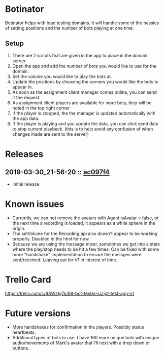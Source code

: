 # Botinator
Botinator helps with load testing domains.  It will handle some of the hassles of setting positions and the number of bots playing at one time. 

## Setup
1. There are 2 scripts that are given in the app to place in the domain server. 
2. Open the app and add the number of bots you would like to use for the domain.
3. Set the volume you would like to play the bots at.  
4. Update the positions by choosing the corners you would like the bots to appear in. 
5. As soon as the assignment client manager comes online, you can send it the request. 
6. As assignment client players are available for more bots, they will be noted in the top right corner
7. If the player is stopped, the the manager is updated automatically with the app data. 
8. If the player is playing and you update the data, you can click send data to stop current playback. (this is to help avoid any confusion of when changes made are sent to the server)

# Releases

## 2019-03-30_21-56-20 :: [ac097f4](https://github.com/highfidelity/hifi-content/commit/ac097f4)
- Initial release

# Known issues
- Currently, we can not remove the avatars with Agent.isAvatar = false, or the next time a recording is loaded, it appears as a white sphere in the origin.
- The setVolume for the Recording api also doesn't appear to be working properly.  Disabled in the html for now. 
- Because we are using the message mixer, sometimes we get into a state where the play/stop needs to be hit a few times.  Can be fixed with some more "handshake" implementation to ensure the messges were sent/received.  Leaving out for V1 in interest of time.

# Trello Card
https://trello.com/c/8SWztg7k/88-bot-tester-script-test-app-v1

# Future versions
- More handshakes for confirmation in the players.  Possibly status heartbeats.
- Additional types of bots to use.  I have 160 more unique bots with unique audio/movements of Mark's avatar that I'll next with a drop down or buttons.